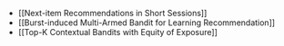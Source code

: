 - [[Next-item Recommendations in Short Sessions]]
- [[Burst-induced Multi-Armed Bandit for Learning Recommendation]]
- [[Top-K Contextual Bandits with Equity of Exposure]]
